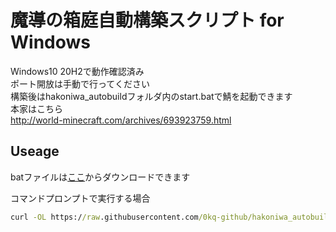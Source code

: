 # 魔導の箱庭自動構築スクリプト for Windows
Windows10 20H2で動作確認済み  
ポート開放は手動で行ってください  
構築後はhakoniwa_autobuildフォルダ内のstart.batで鯖を起動できます  
本家はこちら  
http://world-minecraft.com/archives/693923759.html
## Useage
batファイルは[ここ](https://github.com/0kq-github/hakoniwa_autobuild/releases/latest)からダウンロードできます  
  
コマンドプロンプトで実行する場合  

```bat
curl -OL https://raw.githubusercontent.com/0kq-github/hakoniwa_autobuild/Windows/hakoniwa.bat && hakoniwa.bat
```
  
